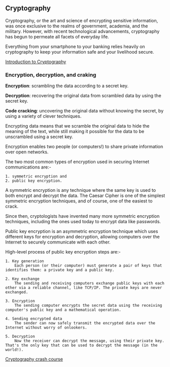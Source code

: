 
## Cryptography

Cryptography, or the art and science of encrypting sensitive information, was once exclusive to the realms of government, academia, and the military. However, with recent technological advancements, cryptography has begun to permeate all facets of everyday life.

Everything from your smartphone to your banking relies heavily on cryptography to keep your information safe and your livelihood secure.

[Introduction to Cryptography](https://thebestvpn.com/cryptography/)



### Encryption, decryption, and craking

**Encryption**: scrambling the data according to a secret key.

**Decryption**: recovering the original data from scrambled data by using the secret key.

**Code cracking**: uncovering the original data without knowing the secret, by using a variety of clever techniques.

Encrypting data means that we scramble the original data to hide the meaning of the text, while still making it possible for the data to be unscrambled using a secret key.

Encryption enables two people (or computers!) to share private information over open networks.

The two most common types of encryption used in securing Internet communications are:-

    1. symmetric encryption and 
    2. public key encryption.

A symmetric encryption is any technique where the same key is used to both encrypt and decrypt the data. The Caesar Cipher is one of the simplest symmetric encryption techniques, and of course, one of the easiest to crack.

Since then, cryptologists have invented many more symmetric encryption techniques, including the ones used today to encrypt data like passwords.

Public key encryption is an asymmetric encryption technique which uses different keys for encryption and decryption, allowing computers over the Internet to securely communicate with each other.

High-level process of public key encryption steps are:-

    1. Key generation
        Each person (or their computer) must generate a pair of keys that identifies them: a private key and a public key.

    2. Key exchange
        The sending and receiving computers exchange public keys with each other via a reliable channel, like TCP/IP. The private keys are never exchanged.

    3. Encryption
        The sending computer encrypts the secret data using the receiving computer's public key and a mathematical operation.

    4. Sending encrypted data
        The sender can now safely transmit the encrypted data over the Internet without worry of onlookers.

    5. Decryption
        Now the receiver can decrypt the message, using their private key. That's the only key that can be used to decrypt the message (in the world!).


[Cryptography crash course](https://www.youtube.com/watch?v=jhXCTbFnK8o)